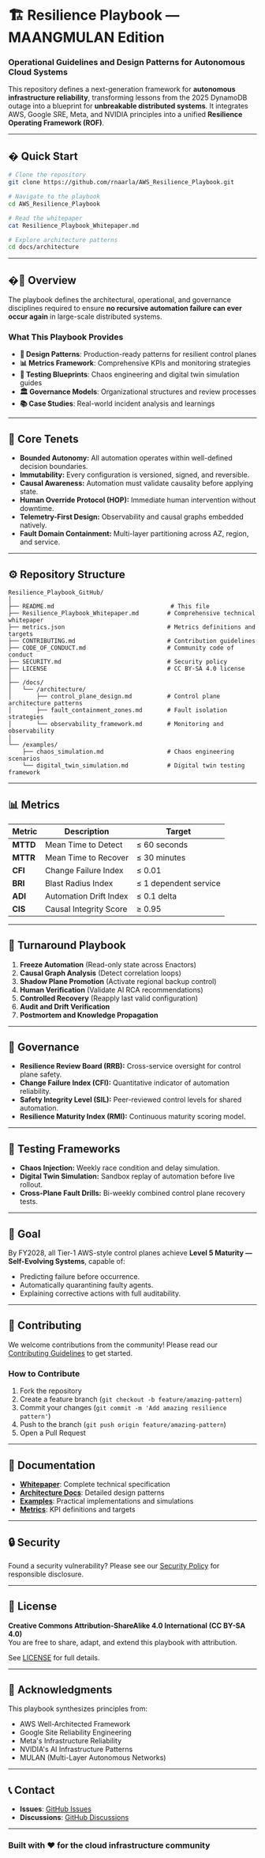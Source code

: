 # 🏗️ Resilience Playbook — MAANGMULAN Edition
### Operational Guidelines and Design Patterns for Autonomous Cloud Systems

This repository defines a next-generation framework for **autonomous infrastructure reliability**, transforming lessons from the 2025 DynamoDB outage into a blueprint for **unbreakable distributed systems**. It integrates AWS, Google SRE, Meta, and NVIDIA principles into a unified **Resilience Operating Framework (ROF)**.

---

## � Quick Start

```bash
# Clone the repository
git clone https://github.com/rnaarla/AWS_Resilience_Playbook.git

# Navigate to the playbook
cd AWS_Resilience_Playbook

# Read the whitepaper
cat Resilience_Playbook_Whitepaper.md

# Explore architecture patterns
cd docs/architecture
```

---

## �📘 Overview

The playbook defines the architectural, operational, and governance disciplines required to ensure **no recursive automation failure can ever occur again** in large-scale distributed systems.

### What This Playbook Provides

- **🎯 Design Patterns**: Production-ready patterns for resilient control planes
- **📊 Metrics Framework**: Comprehensive KPIs and monitoring strategies
- **🧪 Testing Blueprints**: Chaos engineering and digital twin simulation guides
- **🏛️ Governance Models**: Organizational structures and review processes
- **📚 Case Studies**: Real-world incident analysis and learnings

---

## 🧠 Core Tenets

- **Bounded Autonomy:** All automation operates within well-defined decision boundaries.
- **Immutability:** Every configuration is versioned, signed, and reversible.
- **Causal Awareness:** Automation must validate causality before applying state.
- **Human Override Protocol (HOP):** Immediate human intervention without downtime.
- **Telemetry-First Design:** Observability and causal graphs embedded natively.
- **Fault Domain Containment:** Multi-layer partitioning across AZ, region, and service.

---

## ⚙️ Repository Structure

```text
Resilience_Playbook_GitHub/
│
├── README.md                                 # This file
├── Resilience_Playbook_Whitepaper.md        # Comprehensive technical whitepaper
├── metrics.json                             # Metrics definitions and targets
├── CONTRIBUTING.md                          # Contribution guidelines
├── CODE_OF_CONDUCT.md                       # Community code of conduct
├── SECURITY.md                              # Security policy
├── LICENSE                                  # CC BY-SA 4.0 license
│
├── /docs/
│   └── /architecture/
│       ├── control_plane_design.md          # Control plane architecture patterns
│       ├── fault_containment_zones.md       # Fault isolation strategies
│       └── observability_framework.md       # Monitoring and observability
│
└── /examples/
    ├── chaos_simulation.md                  # Chaos engineering scenarios
    └── digital_twin_simulation.md           # Digital twin testing framework
```

---

## 📊 Metrics

| Metric | Description | Target |
|---------|-------------|--------|
| **MTTD** | Mean Time to Detect | ≤ 60 seconds |
| **MTTR** | Mean Time to Recover | ≤ 30 minutes |
| **CFI** | Change Failure Index | ≤ 0.01 |
| **BRI** | Blast Radius Index | ≤ 1 dependent service |
| **ADI** | Automation Drift Index | ≤ 0.1 delta |
| **CIS** | Causal Integrity Score | ≥ 0.95 |

---

## 🔁 Turnaround Playbook

1. **Freeze Automation** (Read-only state across Enactors)
2. **Causal Graph Analysis** (Detect correlation loops)
3. **Shadow Plane Promotion** (Activate regional backup control)
4. **Human Verification** (Validate AI RCA recommendations)
5. **Controlled Recovery** (Reapply last valid configuration)
6. **Audit and Drift Verification**
7. **Postmortem and Knowledge Propagation**

---

## 🧩 Governance

- **Resilience Review Board (RRB):** Cross-service oversight for control plane safety.
- **Change Failure Index (CFI):** Quantitative indicator of automation reliability.
- **Safety Integrity Level (SIL):** Peer-reviewed control levels for shared automation.
- **Resilience Maturity Index (RMI):** Continuous maturity scoring model.

---

## 🧪 Testing Frameworks

- **Chaos Injection:** Weekly race condition and delay simulation.
- **Digital Twin Simulation:** Sandbox replay of automation before live rollout.
- **Cross-Plane Fault Drills:** Bi-weekly combined control plane recovery tests.

---

## 🧭 Goal

By FY2028, all Tier-1 AWS-style control planes achieve **Level 5 Maturity — Self-Evolving Systems**, capable of:

- Predicting failure before occurrence.
- Automatically quarantining faulty agents.
- Explaining corrective actions with full auditability.

---

## 🤝 Contributing

We welcome contributions from the community! Please read our [Contributing Guidelines](CONTRIBUTING.md) to get started.

### How to Contribute

1. Fork the repository
2. Create a feature branch (`git checkout -b feature/amazing-pattern`)
3. Commit your changes (`git commit -m 'Add amazing resilience pattern'`)
4. Push to the branch (`git push origin feature/amazing-pattern`)
5. Open a Pull Request

---

## 📖 Documentation

- **[Whitepaper](Resilience_Playbook_Whitepaper.md)**: Complete technical specification
- **[Architecture Docs](docs/architecture/)**: Detailed design patterns
- **[Examples](examples/)**: Practical implementations and simulations
- **[Metrics](metrics.json)**: KPI definitions and targets

---

## 🔒 Security

Found a security vulnerability? Please see our [Security Policy](SECURITY.md) for responsible disclosure.

---

## 📜 License

**Creative Commons Attribution-ShareAlike 4.0 International (CC BY-SA 4.0)**  
You are free to share, adapt, and extend this playbook with attribution.

See [LICENSE](LICENSE) for full details.

---

## 🙏 Acknowledgments

This playbook synthesizes principles from:

- AWS Well-Architected Framework
- Google Site Reliability Engineering
- Meta's Infrastructure Reliability
- NVIDIA's AI Infrastructure Patterns
- MULAN (Multi-Layer Autonomous Networks)

---

## 📞 Contact

- **Issues**: [GitHub Issues](https://github.com/rnaarla/AWS_Resilience_Playbook/issues)
- **Discussions**: [GitHub Discussions](https://github.com/rnaarla/AWS_Resilience_Playbook/discussions)

---

### Built with ❤️ for the cloud infrastructure community
